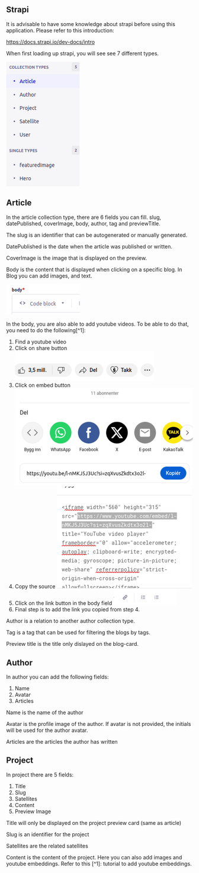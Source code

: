 ## Strapi

It is advisable to have some knowledge about strapi before using this application. Please refer to this introduction:

https://docs.strapi.io/dev-docs/intro

When first loading up strapi, you will see see 7 different types.

![alt text](Images/StrapiTypes.png)

## Article

In the article collection type, there are 6 fields you can fill. slug, datePublished, coverImage, body, author, tag and previewTitle.

The slug is an identifier that can be autogenerated or manually generated.

DatePublished is the date when the article was published or written.

CoverImage is the image that is displayed on the preview.

Body is the content that is displayed when clicking on a specific blog. In Blog you can add images, and text.

![alt text](Images/StrapiBody.png)

In the body, you are also able to add youtube videos. To be able to do that, you need to do the following[^1]:

1. Find a youtube video
2. Click on share button ![Share button](Images/StrapiYTVideo1.png)
3. Click on embed button ![Embed button](Images/StrapiYTVideo2.png)
4. Copy the source ![Copy src](Images/StrapiYTVideo3.png)
5. Click on the link button in the body field ![Click link button](Images/StrapiYTVideo4.png)
6. Final step is to add the link you copied from step 4.

Author is a relation to another author collection type.

Tag is a tag that can be used for filtering the blogs by tags.

Preview title is the title only dislayed on the blog-card.

## Author

In author you can add the following fields:

1. Name
2. Avatar
3. Articles

Name is the name of the author

Avatar is the profile image of the author. If avatar is not provided, the initials will be used for the author avatar.

Articles are the articles the author has written

## Project

In project there are 5 fields:

1. Title
2. Slug
3. Satellites
4. Content
5. Preview Image

Title will only be displayed on the project preview card (same as article)

Slug is an identifier for the project

Satellites are the related satellites

Content is the content of the project. Here you can also add images and youtube embeddings. Refer to this [^1]: tutorial to add youtube embeddings.
